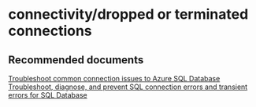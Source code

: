 <properties
	pageTitle="connectivity/dropped or terminated connections"
	description="connectivity/dropped or terminated connections"
	service="microsoft.sql"
	resource="servers"
	authors="aashu"
	displayOrder=""
	selfHelpType="generic"
	supportTopicIds="31980414"
	resourceTags=""
	productPesIds="13491"
	cloudEnvironments="MoonCake"
/>

# connectivity/dropped or terminated connections

## **Recommended documents**
[Troubleshoot common connection issues to Azure SQL Database](https://docs.azure.cn/sql-database/sql-database-troubleshoot-common-connection-issues/)<br>
[Troubleshoot, diagnose, and prevent SQL connection errors and transient errors for SQL Database](https://docs.azure.cn/sql-database/sql-database-connectivity-issues/)
